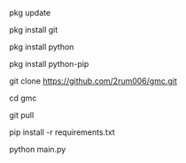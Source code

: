 pkg update

pkg install git

pkg install python

pkg install python-pip

git clone https://github.com/2rum006/gmc.git

cd gmc

git pull

pip install -r requirements.txt

python main.py
